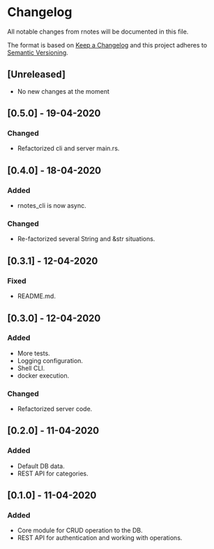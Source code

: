# Changelog

All notable changes from rnotes will be documented in this file.

The format is based on [Keep a Changelog](http://keepachangelog.com/en/1.0.0/)
and this project adheres to [Semantic Versioning](http://semver.org/spec/v2.0.0.html).

## [Unreleased]

- No new changes at the moment

## [0.5.0] - 19-04-2020

### Changed

- Refactorized cli and server main.rs.

## [0.4.0] - 18-04-2020

### Added

- rnotes_cli is now async.

### Changed

- Re-factorized several String and &str situations.

## [0.3.1] - 12-04-2020

### Fixed

- README.md.

## [0.3.0] - 12-04-2020

### Added

- More tests.
- Logging configuration.
- Shell CLI.
- docker execution.

### Changed

- Refactorized server code.

## [0.2.0] - 11-04-2020

### Added

- Default DB data.
- REST API for categories.

## [0.1.0] - 11-04-2020

### Added

- Core module for CRUD operation to the DB.
- REST API for authentication and working with operations.
